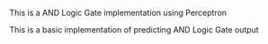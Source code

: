 This is a AND Logic Gate implementation using Perceptron

This is a basic implementation of predicting AND Logic Gate output